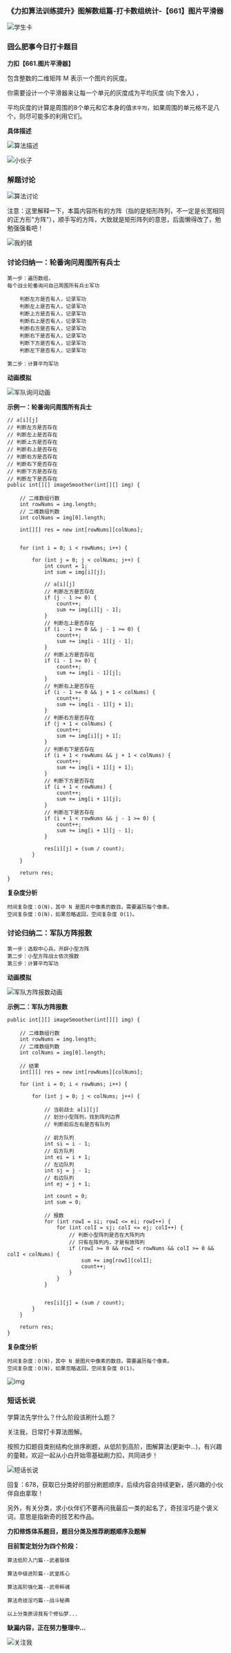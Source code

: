 ### 《力扣算法训练提升》图解数组篇-打卡数组统计-【661】图片平滑器

![学生卡](https://img-blog.csdnimg.cn/img_convert/9e13b7005facc531073b3dc7ee12f929.png)

### 囧么肥事今日打卡题目

**力扣【661.图片平滑器】**

包含整数的二维矩阵 M 表示一个图片的灰度。

你需要设计一个平滑器来让每一个单元的灰度成为平均灰度 (向下舍入) ，

平均灰度的计算是周围的8个单元和它本身的值`求平均`，如果周围的单元格不足八个，则尽可能多的利用它们。

**具体描述**

![算法描述](https://img-blog.csdnimg.cn/img_convert/442ed4ef6d0f472c73cb083ec4e4deb0.png)

![小伙子](https://img-blog.csdnimg.cn/img_convert/4dcbbd7a6951e359594ec165b5d3fe49.gif)



### 解题讨论

![算法讨论](https://img-blog.csdnimg.cn/20210731215746920.png?x-oss-process=image/watermark,type_ZmFuZ3poZW5naGVpdGk,shadow_10,text_aHR0cHM6Ly9ibG9nLmNzZG4ubmV0L3dlaXhpbl80NzgzODA2Mg==,size_16,color_FFFFFF,t_70)



注意：这里解释一下，本篇内容所有的方阵（指的是矩形阵列，不一定是长宽相同的正方形"方阵"），顺手写的方阵，大致就是矩形阵列的意思，后面懒得改了，勉勉强强看吧！

![我的错](https://img-blog.csdnimg.cn/img_convert/f3b441ee788f3b135861aa2d4c1ba82d.gif)



### 讨论归纳一：轮番询问周围所有兵士


```
第一步：遍历数组，
每个战士轮番询问自己周围所有兵士军功

    判断左方是否有人，记录军功
    判断左上是否有人，记录军功
    判断上方是否有人，记录军功
    判断右上是否有人，记录军功
    判断右方是否有人，记录军功
    判断右下是否有人，记录军功
    判断下方是否有人，记录军功
    判断左下是否有人，记录军功
    
第二步：计算平均军功
```



**动画模拟**

![军队询问动画](https://img-blog.csdnimg.cn/img_convert/43275e4a34b1cfc1b33682acfb337d51.gif)

**示例一：轮番询问周围所有兵士**

```
// a[i][j]
// 判断左方是否存在
// 判断左上是否存在
// 判断上方是否存在
// 判断右上是否存在
// 判断右方是否存在
// 判断右下是否存在
// 判断下方是否存在
// 判断左下是否存在
public int[][] imageSmoother(int[][] img) {

    // 二维数组行数
    int rowNums = img.length;
    // 二维数组列数
    int colNums = img[0].length;

    int[][] res = new int[rowNums][colNums];


    for (int i = 0; i < rowNums; i++) {

        for (int j = 0; j < colNums; j++) {
            int count = 1;
            int sum = img[i][j];

            // a[i][j]
            // 判断左方是否存在
            if (j - 1 >= 0) {
                count++;
                sum += img[i][j - 1];
            }
            // 判断左上是否存在
            if (i - 1 >= 0 && j - 1 >= 0) {
                count++;
                sum += img[i - 1][j - 1];
            }
            // 判断上方是否存在
            if (i - 1 >= 0) {
                count++;
                sum += img[i - 1][j];
            }
            // 判断右上是否存在
            if (i - 1 >= 0 && j + 1 < colNums) {
                count++;
                sum += img[i - 1][j + 1];
            }
            // 判断右方是否存在
            if (j + 1 < colNums) {
                count++;
                sum += img[i][j + 1];
            }
            // 判断右下是否存在
            if (i + 1 < rowNums && j + 1 < colNums) {
                count++;
                sum += img[i + 1][j + 1];
            }
            // 判断下方是否存在
            if (i + 1 < rowNums) {
                count++;
                sum += img[i + 1][j];
            }
            // 判断左下是否存在
            if (i + 1 < rowNums && j - 1 >= 0) {
                count++;
                sum += img[i + 1][j - 1];
            }

            res[i][j] = (sum / count);
        }
    }

    return res;
}
```

**复杂度分析**

```
时间复杂度：O(N)，其中 N 是图片中像素的数目。需要遍历每个像素。
空间复杂度：O(N)，如果忽略返回，空间复杂度 O(1)。
```



### 讨论归纳二：军队方阵报数

```
第一步：选取中心兵，开辟小型方阵
第二步：小型方阵战士依次报数
第三步：计算平均军功
```

**动画模拟**

![军队方阵报数动画](https://img-blog.csdnimg.cn/img_convert/fad250ba0aa9b2f3b55889f1042bff55.gif)

**示例二：军队方阵报数**

```
public int[][] imageSmoother(int[][] img) {

    // 二维数组行数
    int rowNums = img.length;
    // 二维数组列数
    int colNums = img[0].length;

	// 结果
    int[][] res = new int[rowNums][colNums];

    for (int i = 0; i < rowNums; i++) {

        for (int j = 0; j < colNums; j++) {

            // 当前战士 a[i][j]
            // 划分小型阵列，找到阵列边界
            // 判断前后左右是否有队列

            // 前方队列
            int si = i - 1;
            // 后方队列
            int ei = i + 1;
            // 左边队列
            int sj = j - 1;
            // 右边队列
            int ej = j + 1;

            int count = 0;
            int sum = 0;

            // 报数
            for (int rowI = si; rowI <= ei; rowI++) {
                for (int colI = sj; colI <= ej; colI++) {
                    // 判断小型阵列是否在大阵列内
                    // 只有在阵列内，才是有效阵列
                    if (rowI >= 0 && rowI < rowNums && colI >= 0 && colI < colNums) {
                        sum += img[rowI][colI];
                        count++;
                    }
                }
            }


            res[i][j] = (sum / count);
        }
    }

    return res;
}
```

**复杂度分析**

```
时间复杂度：O(N)，其中 N 是图片中像素的数目。需要遍历每个像素。
空间复杂度：O(N)，如果忽略返回，空间复杂度 O(1)。
```



![img](https://img-blog.csdnimg.cn/img_convert/ffa4e69bc51e8e8ac20e6ad189887497.gif)

### 短话长说

学算法先学什么？什么阶段该刷什么题？

关注我，日常打卡算法图解。

按照力扣题目类别结构化排序刷题，从低阶到高阶，图解算法(更新中...)，有兴趣的童鞋，欢迎一起从小白开始零基础刷力扣，共同进步！

![短话长说](https://img-blog.csdnimg.cn/img_convert/6040c8afe2a1300128dc451ffc78e779.gif)

回复：678，获取已分类好的部分刷题顺序，后续内容会持续更新，感兴趣的小伙伴自由拿取！

另外，有关分类，求小伙伴们不要再问我最后一类的起名了，奇技淫巧是个褒义词，意思是指新奇的技艺和作品。



**力扣修炼体系题目，题目分类及推荐刷题顺序及题解**

**目前暂定划分为四个阶段：**

```
算法低阶入门篇--武者锻体

算法中级进阶篇--武皇炼心

算法高阶强化篇--武帝粹魂

算法奇技淫巧篇--战斗秘典

以上分类原谅我有个修仙梦...
```

**缺漏内容，正在努力整理中...**

![关注我](https://img-blog.csdnimg.cn/img_convert/cb3a296f8edbcc70370d4eb569c40634.png)
